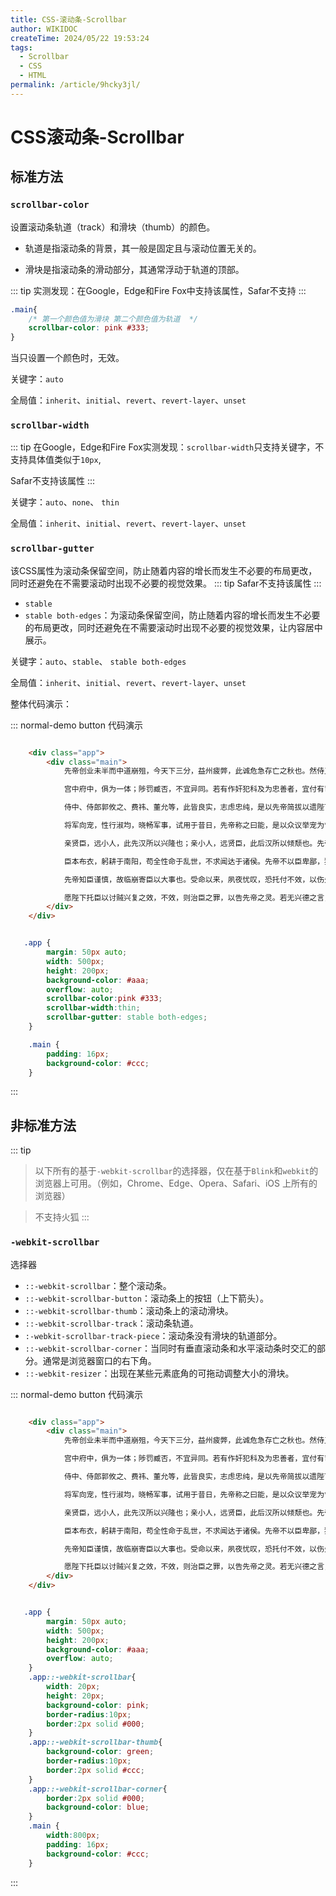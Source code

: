 ```yaml
---
title: CSS-滚动条-Scrollbar
author: WIKIDOC
createTime: 2024/05/22 19:53:24
tags:
  - Scrollbar
  - CSS
  - HTML
permalink: /article/9hcky3jl/
---
```

# CSS滚动条-Scrollbar


## 标准方法



### `scrollbar-color`

设置滚动条轨道（track）和滑块（thumb）的颜色。

-   轨道是指滚动条的背景，其一般是固定且与滚动位置无关的。

-   滑块是指滚动条的滑动部分，其通常浮动于轨道的顶部。

::: tip
实测发现：在Google，Edge和Fire Fox中支持该属性，Safar不支持
:::

```css
.main{
    /* 第一个颜色值为滑块 第二个颜色值为轨道  */
    scrollbar-color: pink #333;
}
```
当只设置一个颜色时，无效。

关键字：`auto`

全局值：`inherit`、`initial`、`revert`、`revert-layer`、`unset`

### `scrollbar-width`

::: tip
在Google，Edge和Fire Fox实测发现：`scrollbar-width`只支持关键字，不支持具体值类似于`10px`,

Safar不支持该属性
:::

关键字：`auto`、`none`、 `thin`

全局值：`inherit`、`initial`、`revert`、`revert-layer`、`unset`

### `scrollbar-gutter`

该CSS属性为滚动条保留空间，防止随着内容的增长而发生不必要的布局更改，同时还避免在不需要滚动时出现不必要的视觉效果。
::: tip
Safar不支持该属性
:::

-   `stable`
-   `stable both-edges`：为滚动条保留空间，防止随着内容的增长而发生不必要的布局更改，同时还避免在不需要滚动时出现不必要的视觉效果，让内容居中展示。

关键字：`auto`、`stable`、 `stable both-edges`

全局值：`inherit`、`initial`、`revert`、`revert-layer`、`unset`

整体代码演示：

::: normal-demo button 代码演示 

```html

    <div class="app">
        <div class="main">
            先帝创业未半而中道崩殂，今天下三分，益州疲弊，此诚危急存亡之秋也。然侍卫之臣不懈于内，忠志之士忘身于外者，盖追先帝之殊遇，欲报之于陛下也。诚宜开张圣听，以光先帝遗德，恢弘志士之气，不宜妄自菲薄，引喻失义，以塞忠谏之路也。

            宫中府中，俱为一体；陟罚臧否，不宜异同。若有作奸犯科及为忠善者，宜付有司论其刑赏，以昭陛下平明之理，不宜偏私，使内外异法也。

            侍中、侍郎郭攸之、费祎、董允等，此皆良实，志虑忠纯，是以先帝简拔以遗陛下。愚以为宫中之事，事无大小，悉以咨之，然后施行，必能裨补阙漏，有所广益。

            将军向宠，性行淑均，晓畅军事，试用于昔日，先帝称之曰能，是以众议举宠为督。愚以为营中之事，悉以咨之，必能使行阵和睦，优劣得所。

            亲贤臣，远小人，此先汉所以兴隆也；亲小人，远贤臣，此后汉所以倾颓也。先帝在时，每与臣论此事，未尝不叹息痛恨于桓、灵也。侍中、尚书、长史、参军，此悉贞良死节之臣，愿陛下亲之信之，则汉室之隆，可计日而待也。

            臣本布衣，躬耕于南阳，苟全性命于乱世，不求闻达于诸侯。先帝不以臣卑鄙，猥自枉屈，三顾臣于草庐之中，咨臣以当世之事，由是感激，遂许先帝以驱驰。后值倾覆，受任于败军之际，奉命于危难之间，尔来二十有一年矣。

            先帝知臣谨慎，故临崩寄臣以大事也。受命以来，夙夜忧叹，恐托付不效，以伤先帝之明；故五月渡泸，深入不毛。今南方已定，兵甲已足，当奖率三军，北定中原，庶竭驽钝，攘除奸凶，兴复汉室，还于旧都。此臣所以报先帝而忠陛下之职分也。至于斟酌损益，进尽忠言，则攸之、祎、允之任也。

            愿陛下托臣以讨贼兴复之效，不效，则治臣之罪，以告先帝之灵。若无兴德之言，则责攸之、祎、允等之慢，以彰其咎；陛下亦宜自谋，以咨诹善道，察纳雅言，深追先帝遗诏。臣不胜受恩感激。今当远离，临表涕零，不知所言。
        </div>
    </div>
```

```css

   .app {
        margin: 50px auto;
        width: 500px;
        height: 200px;
        background-color: #aaa;
        overflow: auto;
        scrollbar-color:pink #333;
        scrollbar-width:thin;
        scrollbar-gutter: stable both-edges;
    }

    .main {
        padding: 16px;
        background-color: #ccc;
    }

```

:::


## 非标准方法

::: tip 

> 以下所有的基于`-webkit-scrollbar`的选择器，仅在基于`Blink`和`webkit`的浏览器上可用。（例如，Chrome、Edge、Opera、Safari、iOS 上所有的浏览器）

> 不支持火狐
:::
### `-webkit-scrollbar`
选择器

- `::-webkit-scrollbar`：整个滚动条。
- `::-webkit-scrollbar-button`：滚动条上的按钮（上下箭头）。
- `::-webkit-scrollbar-thumb`：滚动条上的滚动滑块。
- `::-webkit-scrollbar-track`：滚动条轨道。
- `:-webkit-scrollbar-track-piece`：滚动条没有滑块的轨道部分。
- `::-webkit-scrollbar-corner`：当同时有垂直滚动条和水平滚动条时交汇的部分。通常是浏览器窗口的右下角。
- `::-webkit-resizer`：出现在某些元素底角的可拖动调整大小的滑块。

::: normal-demo button 代码演示 

```html

    <div class="app">
        <div class="main">
            先帝创业未半而中道崩殂，今天下三分，益州疲弊，此诚危急存亡之秋也。然侍卫之臣不懈于内，忠志之士忘身于外者，盖追先帝之殊遇，欲报之于陛下也。诚宜开张圣听，以光先帝遗德，恢弘志士之气，不宜妄自菲薄，引喻失义，以塞忠谏之路也。

            宫中府中，俱为一体；陟罚臧否，不宜异同。若有作奸犯科及为忠善者，宜付有司论其刑赏，以昭陛下平明之理，不宜偏私，使内外异法也。

            侍中、侍郎郭攸之、费祎、董允等，此皆良实，志虑忠纯，是以先帝简拔以遗陛下。愚以为宫中之事，事无大小，悉以咨之，然后施行，必能裨补阙漏，有所广益。

            将军向宠，性行淑均，晓畅军事，试用于昔日，先帝称之曰能，是以众议举宠为督。愚以为营中之事，悉以咨之，必能使行阵和睦，优劣得所。

            亲贤臣，远小人，此先汉所以兴隆也；亲小人，远贤臣，此后汉所以倾颓也。先帝在时，每与臣论此事，未尝不叹息痛恨于桓、灵也。侍中、尚书、长史、参军，此悉贞良死节之臣，愿陛下亲之信之，则汉室之隆，可计日而待也。

            臣本布衣，躬耕于南阳，苟全性命于乱世，不求闻达于诸侯。先帝不以臣卑鄙，猥自枉屈，三顾臣于草庐之中，咨臣以当世之事，由是感激，遂许先帝以驱驰。后值倾覆，受任于败军之际，奉命于危难之间，尔来二十有一年矣。

            先帝知臣谨慎，故临崩寄臣以大事也。受命以来，夙夜忧叹，恐托付不效，以伤先帝之明；故五月渡泸，深入不毛。今南方已定，兵甲已足，当奖率三军，北定中原，庶竭驽钝，攘除奸凶，兴复汉室，还于旧都。此臣所以报先帝而忠陛下之职分也。至于斟酌损益，进尽忠言，则攸之、祎、允之任也。

            愿陛下托臣以讨贼兴复之效，不效，则治臣之罪，以告先帝之灵。若无兴德之言，则责攸之、祎、允等之慢，以彰其咎；陛下亦宜自谋，以咨诹善道，察纳雅言，深追先帝遗诏。臣不胜受恩感激。今当远离，临表涕零，不知所言。
        </div>
    </div>
```

```css

   .app {
        margin: 50px auto;
        width: 500px;
        height: 200px;
        background-color: #aaa;
        overflow: auto;
    }
    .app::-webkit-scrollbar{
        width: 20px;
        height: 20px;
        background-color: pink;
        border-radius:10px;
        border:2px solid #000;
    }
    .app::-webkit-scrollbar-thumb{
        background-color: green;
        border-radius:10px;
        border:2px solid #ccc;
    }
    .app::-webkit-scrollbar-corner{
        border:2px solid #000;
        background-color: blue;
    }
    .main {
        width:800px;
        padding: 16px;
        background-color: #ccc;
    }

```

:::
